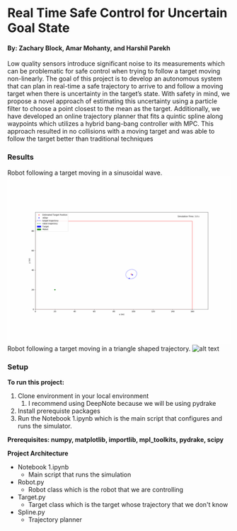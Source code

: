 # Real Time Safe Control for Uncertain Goal State
#### By: Zachary Block, Amar Mohanty, and Harshil Parekh
Low quality sensors introduce significant noise to its measurements which can be problematic for safe
control when trying to follow a target moving non-linearly. The goal of this project is to develop an autonomous
system that can plan in real-time a safe trajectory to arrive to and follow a moving target when there is uncertainty
in the target’s state. With safety in mind, we propose a novel approach of estimating this uncertainty using a particle
filter to choose a point closest to the mean as the target. Additionally, we have developed an online trajectory planner
that fits a quintic spline along waypoints which utilizes a hybrid bang-bang controller with MPC. This approach
resulted in no collisions with a moving target and was able to follow the target better than traditional techniques
### Results
Robot following a target moving in a sinusoidal wave.
![alt text](sine_trajectory.gif)
Robot following a target moving in a triangle shaped trajectory.
![alt text](triangle_trajectory.gif)
### Setup
**To run this project:**
1. Clone environment in your local environment
    1. I recommend using DeepNote because we will be using pydrake
2. Install prerequiste packages
3. Run the Notebook 1.ipynb which is the main script that configures and runs the simulator.

**Prerequisites: numpy, matplotlib, importlib, mpl_toolkits, pydrake, scipy**

**Project Architecture**

- Notebook 1.ipynb
  - Main script that runs the simulation
- Robot.py
  - Robot class which is the robot that we are controlling
- Target.py
  - Target class which is the target whose trajectory that we don't know
- Spline.py
  - Trajectory planner
